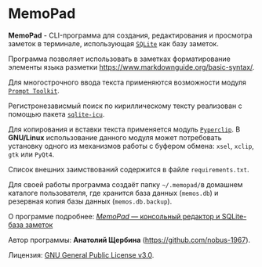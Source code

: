 # MemoPad

**MemoPad** - CLI-программа для создания, редактирования и просмотра заметок в терминале, использующая [`SQLite`](https://www.sqlite.org/) как базу заметок.

Программа позволяет использовать в заметках форматирование элементы языка разметки https://www.markdownguide.org/basic-syntax/.

Для многострочного ввода текста применяются возможности модуля [`Prompt Toolkit`](https://github.com/prompt-toolkit/python-prompt-toolkit).

Регистронезависмый поиск по кириллическому тексту реализован с помощью пакета [`sqlite-icu`](https://pypi.org/project/sqlite-icu/).

Для копирования и вставки текста применяется модуль [`Pyperclip`](https://pyperclip.readthedocs.io/en/latest/). В **GNU/Linux** использование данного модуля может потребовать установку одного из механизмов работы с буфером обмена: `xsel`, `xclip`, `gtk` или `PyQt4`.

Список внешних заимствований содержится в файле `requirements.txt`.

Для своей работы программа создаёт папку `~/.memopad/`в домашнем каталоге пользователя, где хранится база данных (`memos.db`) и резервная копия базы данных (`memos.db.backup`).

О программе подробнее: [*MemoPad* — консольный редактор и SQLite-база  заметок](https://avshcherbina.ru/#memopad)

Автор программы: **Анатолий Щербина** (https://github.com/nobus-1967).

Лицензия: [GNU General Public License v3.0](https://www.gnu.org/licenses/gpl-3.0.html).
